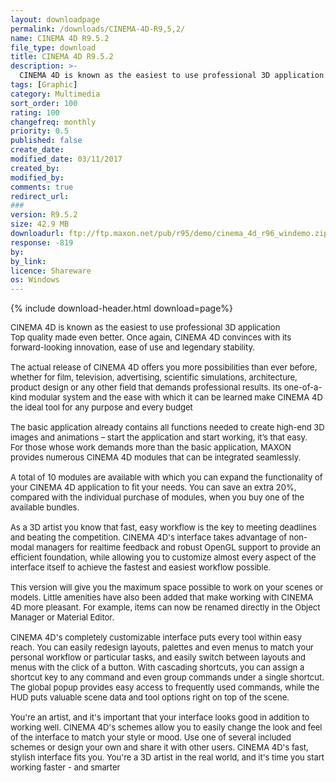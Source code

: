 ```yaml
---
layout: downloadpage
permalink: /downloads/CINEMA-4D-R9,5,2/
name: CINEMA 4D R9.5.2
file_type: download
title: CINEMA 4D R9.5.2
description: >-
  CINEMA 4D is known as the easiest to use professional 3D application  Top quality made even better. Once again, CINEMA 4D convinces with its forward-looking innovation, ease of use and legendary stability
tags: [Graphic]
category: Multimedia
sort_order: 100
rating: 100
changefreq: monthly
priority: 0.5
published: false
create_date: 
modified_date: 03/11/2017
created_by: 
modified_by: 
comments: true
redirect_url: 
### 
version: R9.5.2
size: 42.9 MB
downloadurl: ftp://ftp.maxon.net/pub/r95/demo/cinema_4d_r96_windemo.zip
response: -819
by: 
by_link: 
licence: Shareware 
os: Windows
---
```


{% include download-header.html download=page%}

<p style="fix-download-text !important">
<p><font size="2">CINEMA 4D is known as the easiest to use professional 3D application <br />
Top quality made even better. Once again, CINEMA 4D convinces with its forward-looking innovation, ease of use and legendary stability. <br />
<br />
The actual release of CINEMA 4D offers you more possibilities than ever before, whether for film, television, advertising, scientific simulations, architecture, product design or any other field that demands professional results. Its one-of-a-kind modular system and the ease with which it can be learned make CINEMA 4D the ideal tool for any purpose and every budget <br />
<br />
The basic application already contains all functions needed to create high-end 3D images and animations – start the application and start working, it’s that easy. <br />
For those whose work demands more than the basic application, MAXON provides numerous CINEMA 4D modules that can be integrated seamlessly. <br />
<br />
A total of 10 modules are available with which you can expand the functionality of your CINEMA 4D application to fit your needs. You can save an extra 20%, compared with the individual purchase of modules, when you buy one of the available bundles. <br />
<br />
As a 3D artist you know that fast, easy workflow is the key to meeting deadlines and beating the competition. CINEMA 4D's interface takes advantage of non-modal managers for realtime feedback and robust OpenGL support to provide an efficient foundation, while allowing you to customize almost every aspect of the interface itself to achieve the fastest and easiest workflow possible. <br />
<br />
This version will give you the maximum space possible to work on your scenes or models. Little amenities have also been added that make working with CINEMA 4D more pleasant. For example, items can now be renamed directly in the Object Manager or Material Editor. <br />
<br />
CINEMA 4D's completely customizable interface puts every tool within easy reach. You can easily redesign layouts, palettes and even menus to match your personal workflow or particular tasks, and easily switch between layouts and menus with the click of a button. With cascading shortcuts, you can assign a shortcut key to any command and even group commands under a single shortcut. The global popup provides easy access to frequently used commands, while the HUD puts valuable scene data and tool options right on top of the scene. <br />
<br />
You're an artist, and it's important that your interface looks good in addition to working well. CINEMA 4D's schemes allow you to easily change the look and feel of the interface to match your style or mood. Use one of several included schemes or design your own and share it with other users. CINEMA 4D's fast, stylish interface fits you. You're a 3D artist in the real world, and it's time you start working faster - and smarter</font></p></p>

